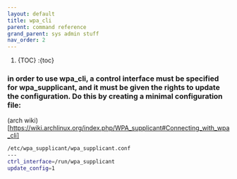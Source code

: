 ```yaml
---
layout: default
title: wpa_cli
parent: command reference
grand_parent: sys admin stuff
nav_order: 2
---
```


1. {TOC}
:{toc}

### in order to use wpa_cli, a control interface must be specified for wpa_supplicant, and it must be given the rights to update the configuration. Do this by creating a minimal configuration file:  
 (arch wiki)[https://wiki.archlinux.org/index.php/WPA_supplicant#Connecting_with_wpa_cli]
```bash
/etc/wpa_supplicant/wpa_supplicant.conf
---
ctrl_interface=/run/wpa_supplicant
update_config=1
```
